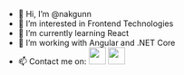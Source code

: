 - 👋 Hi, I’m @nakgunn
- 👀 I’m interested in Frontend Technologies
- 🌱 I’m currently learning React
- 💞️ I’m working with Angular and .NET Core 
- 📫 Contact me on: <a href="mailto:necatiakgun97@gmail.com"><img src="https://camo.githubusercontent.com/dd4de2ea89f4b9713b39adb7150c2f29bfc788631fd406e2db5a16d8ef52bfac/68747470733a2f2f696d672e69636f6e73382e636f6d2f636f6c6f722f34382f756e646566696e65642f676d61696c2d6e65772e706e67" width="30px" /></a> <a href="https://www.linkedin.com/in/necati-akgun-197368172/"><img src="https://camo.githubusercontent.com/216407713b86b56c662f6b418037f5d8e4b00e72c3724129cde2860212682fee/68747470733a2f2f696d672e69636f6e73382e636f6d2f636f6c6f722f34382f756e646566696e65642f6c696e6b6564696e2d636972636c65642d2d76312e706e67" width="30px" /></a>

<!---
nakgunn/nakgunn is a ✨ special ✨ repository because its `README.md` (this file) appears on your GitHub profile.
You can click the Preview link to take a look at your changes.
--->
